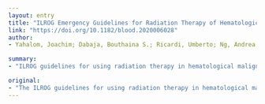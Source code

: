 ```yaml
---
layout: entry
title: "ILROG Emergency Guidelines for Radiation Therapy of Hematological Malignancies During the COVID-19 Pandemic"
link: "https://doi.org/10.1182/blood.2020006028"
author:
- Yahalom, Joachim; Dabaja, Bouthaina S.; Ricardi, Umberto; Ng, Andrea; Mikhaeel, N. George; Vogelius, Ivan Richter; Illidge, Tim M.; Qi, Shunan; Wirth, Andrew; Specht, Lena

summary:
- "ILROG guidelines for using radiation therapy in hematological malignancies are widely used in many countries. The emergency situation created by the COVID-19 pandemic may result in limitations of treatment resources. In recognition of the need to also reduce the exposure of patients and staff to potential infection with COVD-19, the task force has made recommendations for alternative radiation treatment schemes. It is informed by adhering to acceptable radiobiological parameters and clinical tolerability."

original:
- "The ILROG guidelines for using radiation therapy in hematological malignancies are widely used in many countries. The emergency situation created by the COVID-19 pandemic may result in limitations of treatment resources. Furthermore, in recognition of the need to also reduce the exposure of patients and staff to potential infection with COVID-19, the ILROG task force has made recommendations for alternative radiation treatment schemes. The emphasis is on maintaining clinical efficacy and safety by increasing the dose per fraction while reducing the number of daily treatments. The guidance is informed by adhering to acceptable radiobiological parameters and clinical tolerability. The options for delaying or omitting RT in some hematological categories are also discussed."
---
```


